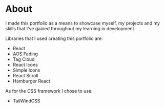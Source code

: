 # About
I made this portfolio as a means to showcase myself, my projects and my skills that I've gained throughout my learning in development.

Libraries that I used creating this portfolio are:
- React
- AOS Fading
- Tag Cloud
- React Icons
- Simple Icons
- React Scroll
- Hamburger React

 As for the CSS framework I chose to use:
 - TailWindCSS

